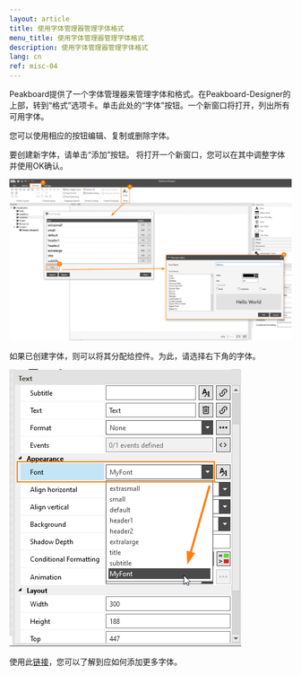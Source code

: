 ```yaml
---
layout: article
title: 使用字体管理器管理字体格式
menu_title: 使用字体管理器管理字体格式
description: 使用字体管理器管理字体格式
lang: cn
ref: misc-04
---
```


Peakboard提供了一个字体管理器来管理字体和格式。在Peakboard-Designer的上部，转到“格式”选项卡。单击此处的“字体”按钮。一个新窗口将打开，列出所有可用字体。

您可以使用相应的按钮编辑、复制或删除字体。

要创建新字体，请单击“添加”按钮。
将打开一个新窗口，您可以在其中调整字体并使用OK确认。

![image_1](/assets/images/misc/fonts/Schriftarten1.png)

如果已创建字体，则可以将其分配给控件。为此，请选择右下角的字体。

![image_1](/assets/images/misc/fonts/Schriftarten2.png)

使用此[链接](05-en-custom-fonts.html)，您可以了解到应如何添加更多字体。
